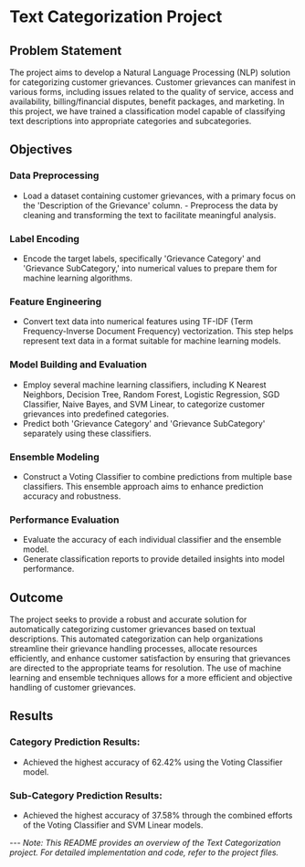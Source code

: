 # Text Categorization Project 
## Problem Statement
The project aims to develop a Natural Language Processing (NLP) solution for categorizing customer grievances. Customer grievances can manifest in various forms, including issues related to the quality of service, access and availability, billing/financial disputes, benefit packages, and marketing. In this project, we have trained a classification model capable of classifying text descriptions into appropriate categories and subcategories. 
## Objectives
### Data Preprocessing 
- Load a dataset containing customer grievances, with a primary focus on the 'Description of the Grievance' column. - Preprocess the data by cleaning and transforming the text to facilitate meaningful analysis. 
### Label Encoding 
- Encode the target labels, specifically 'Grievance Category' and 'Grievance SubCategory,' into numerical values to prepare them for machine learning algorithms. 
### Feature Engineering
- Convert text data into numerical features using TF-IDF (Term Frequency-Inverse Document Frequency) vectorization. This step helps represent text data in a format suitable for machine learning models. 
### Model Building and Evaluation
- Employ several machine learning classifiers, including K Nearest Neighbors, Decision Tree, Random Forest, Logistic Regression, SGD Classifier, Naive Bayes, and SVM Linear, to categorize customer grievances into predefined categories. 
- Predict both 'Grievance Category' and 'Grievance SubCategory' separately using these classifiers. 
### Ensemble Modeling 
- Construct a Voting Classifier to combine predictions from multiple base classifiers. This ensemble approach aims to enhance prediction accuracy and robustness.
### Performance Evaluation 
- Evaluate the accuracy of each individual classifier and the ensemble model. 
- Generate classification reports to provide detailed insights into model performance.
## Outcome 
The project seeks to provide a robust and accurate solution for automatically categorizing customer grievances based on textual descriptions. This automated categorization can help organizations streamline their grievance handling processes, allocate resources efficiently, and enhance customer satisfaction by ensuring that grievances are directed to the appropriate teams for resolution. The use of machine learning and ensemble techniques allows for a more efficient and objective handling of customer grievances. 
## Results
### Category Prediction Results: 
- Achieved the highest accuracy of 62.42% using the Voting Classifier model. 
### Sub-Category Prediction Results:
- Achieved the highest accuracy of 37.58% through the combined efforts of the Voting Classifier and SVM Linear models.
  
--- *Note: This README provides an overview of the Text Categorization project. For detailed implementation and code, refer to the project files.*

